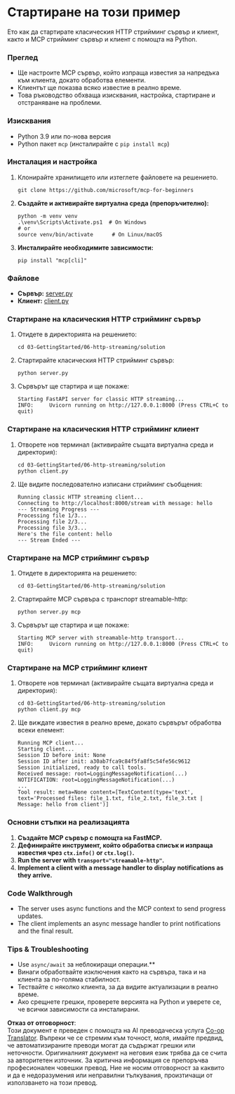 <!--
CO_OP_TRANSLATOR_METADATA:
{
  "original_hash": "4c4da5949611d91b06d8a5d450aae8d6",
  "translation_date": "2025-06-13T02:04:26+00:00",
  "source_file": "03-GettingStarted/06-http-streaming/solution/python/README.md",
  "language_code": "bg"
}
-->
# Стартиране на този пример

Ето как да стартирате класическия HTTP стрийминг сървър и клиент, както и MCP стрийминг сървър и клиент с помощта на Python.

### Преглед

- Ще настроите MCP сървър, който изпраща известия за напредъка към клиента, докато обработва елементи.
- Клиентът ще показва всяко известие в реално време.
- Това ръководство обхваща изисквания, настройка, стартиране и отстраняване на проблеми.

### Изисквания

- Python 3.9 или по-нова версия
- Python пакет `mcp` (инсталирайте с `pip install mcp`)

### Инсталация и настройка

1. Клонирайте хранилището или изтеглете файловете на решението.

   ```pwsh
   git clone https://github.com/microsoft/mcp-for-beginners
   ```

1. **Създайте и активирайте виртуална среда (препоръчително):**

   ```pwsh
   python -m venv venv
   .\venv\Scripts\Activate.ps1  # On Windows
   # or
   source venv/bin/activate      # On Linux/macOS
   ```

1. **Инсталирайте необходимите зависимости:**

   ```pwsh
   pip install "mcp[cli]"
   ```

### Файлове

- **Сървър:** [server.py](../../../../../../03-GettingStarted/06-http-streaming/solution/python/server.py)
- **Клиент:** [client.py](../../../../../../03-GettingStarted/06-http-streaming/solution/python/client.py)

### Стартиране на класическия HTTP стрийминг сървър

1. Отидете в директорията на решението:

   ```pwsh
   cd 03-GettingStarted/06-http-streaming/solution
   ```

2. Стартирайте класическия HTTP стрийминг сървър:

   ```pwsh
   python server.py
   ```

3. Сървърът ще стартира и ще покаже:

   ```
   Starting FastAPI server for classic HTTP streaming...
   INFO:     Uvicorn running on http://127.0.0.1:8000 (Press CTRL+C to quit)
   ```

### Стартиране на класическия HTTP стрийминг клиент

1. Отворете нов терминал (активирайте същата виртуална среда и директория):

   ```pwsh
   cd 03-GettingStarted/06-http-streaming/solution
   python client.py
   ```

2. Ще видите последователно изписани стрийминг съобщения:

   ```text
   Running classic HTTP streaming client...
   Connecting to http://localhost:8000/stream with message: hello
   --- Streaming Progress ---
   Processing file 1/3...
   Processing file 2/3...
   Processing file 3/3...
   Here's the file content: hello
   --- Stream Ended ---
   ```

### Стартиране на MCP стрийминг сървър

1. Отидете в директорията на решението:
   ```pwsh
   cd 03-GettingStarted/06-http-streaming/solution
   ```
2. Стартирайте MCP сървъра с транспорт streamable-http:
   ```pwsh
   python server.py mcp
   ```
3. Сървърът ще стартира и ще покаже:
   ```
   Starting MCP server with streamable-http transport...
   INFO:     Uvicorn running on http://127.0.0.1:8000 (Press CTRL+C to quit)
   ```

### Стартиране на MCP стрийминг клиент

1. Отворете нов терминал (активирайте същата виртуална среда и директория):
   ```pwsh
   cd 03-GettingStarted/06-http-streaming/solution
   python client.py mcp
   ```
2. Ще виждате известия в реално време, докато сървърът обработва всеки елемент:
   ```
   Running MCP client...
   Starting client...
   Session ID before init: None
   Session ID after init: a30ab7fca9c84f5fa8f5c54fe56c9612
   Session initialized, ready to call tools.
   Received message: root=LoggingMessageNotification(...)
   NOTIFICATION: root=LoggingMessageNotification(...)
   ...
   Tool result: meta=None content=[TextContent(type='text', text='Processed files: file_1.txt, file_2.txt, file_3.txt | Message: hello from client')]
   ```

### Основни стъпки на реализацията

1. **Създайте MCP сървър с помощта на FastMCP.**
2. **Дефинирайте инструмент, който обработва списък и изпраща известия чрез `ctx.info()` or `ctx.log()`.**
3. **Run the server with `transport="streamable-http"`.**
4. **Implement a client with a message handler to display notifications as they arrive.**

### Code Walkthrough
- The server uses async functions and the MCP context to send progress updates.
- The client implements an async message handler to print notifications and the final result.

### Tips & Troubleshooting

- Use `async/await` за неблокиращи операции.**
- Винаги обработвайте изключения както на сървъра, така и на клиента за по-голяма стабилност.
- Тествайте с няколко клиента, за да видите актуализации в реално време.
- Ако срещнете грешки, проверете версията на Python и уверете се, че всички зависимости са инсталирани.

**Отказ от отговорност**:  
Този документ е преведен с помощта на AI преводаческа услуга [Co-op Translator](https://github.com/Azure/co-op-translator). Въпреки че се стремим към точност, моля, имайте предвид, че автоматизираните преводи могат да съдържат грешки или неточности. Оригиналният документ на неговия език трябва да се счита за авторитетен източник. За критична информация се препоръчва професионален човешки превод. Ние не носим отговорност за каквито и да е недоразумения или неправилни тълкувания, произтичащи от използването на този превод.